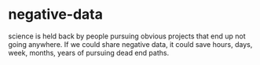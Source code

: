 # negative-data
science is held back by people pursuing obvious projects that end up not going anywhere.  If we could share negative data, it could save hours, days, week, months, years of pursuing dead end paths.
